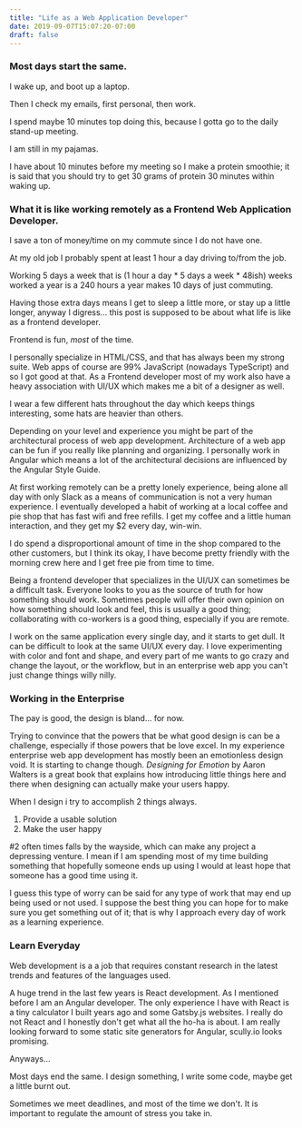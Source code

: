 ```yaml
---
title: "Life as a Web Application Developer"
date: 2019-09-07T15:07:20-07:00
draft: false
---
```


### Most days start the same.

I wake up, and boot up a laptop.

Then I check my emails, first personal, then work.

I spend maybe 10 minutes top doing this, because I gotta go to the daily stand-up meeting.

I am still in my pajamas.

I have about 10 minutes before my meeting so I make a protein smoothie; it is said that you should try to get 30 grams of protein 30 minutes within waking up.

### What it is like working remotely as a Frontend Web Application Developer.

I save a ton of money/time on my commute since I do not have one.

At my old job I probably spent at least 1 hour a day driving to/from the job.

Working 5 days a week that is (1 hour a day * 5 days a week * 48ish) weeks worked a year is a 240 hours a year makes 10 days of just commuting.

Having those extra days means I get to sleep a little more, or stay up a little longer, anyway I digress... this post is supposed to be about what life is like as a frontend developer.

Frontend is fun, _most_ of the time. 

I personally specialize in HTML/CSS, and that has always been my strong suite. Web apps of course are 99% JavaScript (nowadays TypeScript) and so I got good at that. As a Frontend developer most of my work also have a heavy association with UI/UX which makes me a bit of a designer as well.

I wear a few different hats throughout the day which keeps things interesting, some hats are heavier than others.

Depending on your level and experience you might be part of the architectural process of web app development. Architecture of a web app can be fun if you really like planning and organizing. I personally work in Angular which means a lot of the architectural decisions are influenced by the Angular Style Guide.

At first working remotely can be a pretty lonely experience, being alone all day with only Slack as a means of communication is not a very human experience. I eventually developed a habit of working at a local coffee and pie shop that has fast wifi and free refills. I get my coffee and a little human interaction, and they get my $2 every day, win-win.

I do spend a disproportional amount of time in the shop compared to the other customers, but I think its okay, I have become pretty friendly with the morning crew here and I get free pie from time to time.

Being a frontend developer that specializes in the UI/UX can sometimes be a difficult task. Everyone looks to you as the source of truth for how something should work. Sometimes people will offer their own opinion on how something should look and feel, this is usually a good thing; collaborating with co-workers is a good thing, especially if you are remote.

I work on the same application every single day, and it starts to get dull. It can be difficult to look at the same UI/UX every day. I love experimenting with color and font and shape, and every part of me wants to go crazy and change the layout, or the workflow, but in an enterprise web app you can't just change things willy nilly.

### Working in the Enterprise

The pay is good, the design is bland... for now.

Trying to convince that the powers that be what good design is can be a challenge, especially if those powers that be love excel. In my experience enterprise web app development has mostly been an emotionless design void. It is starting to change though. _Designing for Emotion_ by Aaron Walters is a great book that explains how introducing little things here and there when designing can actually make your users happy.

When I design i try to accomplish 2 things always.

1. Provide a usable solution
2. Make the user happy

\#2 often times falls by the wayside, which can make any project a depressing venture. I mean if I am spending most of my time building something that hopefully someone ends up using I would at least hope that someone has a good time using it. 

I guess this type of worry can be said for any type of work that may end up being used or not used. I suppose the best thing you can hope for to make sure you get something out of it; that is why I approach every day of work as a learning experience.

### Learn Everyday

Web development is a a job that requires constant research in the latest trends and features of the languages used.

A huge trend in the last few years is React development. As I mentioned before I am an Angular developer. The only experience I have with React is a tiny calculator I built years ago and some Gatsby.js websites. I really do not React and I honestly don't get what all the ho-ha is about. I am really looking forward to some static site generators for Angular, scully.io looks promising.

Anyways...

Most days end the same. I design something, I write some code, maybe get a little burnt out.

Sometimes we meet deadlines, and most of the time we don't. It is important to regulate the amount of stress you take in.